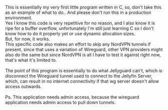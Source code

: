 This is essentially my very first little program written in C, so, don't take this as an example of what to do.. And please don't run this in a production environment.<br>
Yes I know this code is very repetitive for no reason, and I also know it is ripe for a buffer overflow, unfortunately I'm still just learning C so I don't know how to do it properly yet or use dynamic allocation sizes.<br>
But, for now, it works.<br>
This specific code also makes an effort to skip any NordVPN tunnels if present, since that uses a variation of Wireguard, other VPN providers might also do the same but since NordVPN is all I have to test it against right now, that's what it's limited to.<br>
<br>
The point of this program is essentially to do what Jellyguard can't, which is disconnect the Wireguard tunnel used to connect to the Jellyfin Server, which, can result in no internet connectivity if that wg server doesn't allow access outwards.<br>
<br>
Ps. This application needs admin access, because the wireguard application needs admin access to pull down tunnels.
